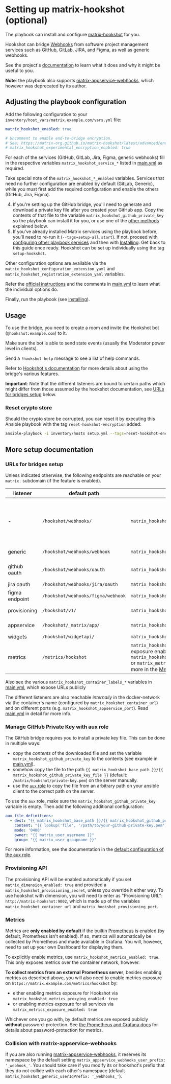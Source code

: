 # Setting up matrix-hookshot (optional)

The playbook can install and configure [matrix-hookshot](https://github.com/matrix-org/matrix-hookshot) for you.

Hookshot can bridge [Webhooks](https://en.wikipedia.org/wiki/Webhook) from software project management services such as GitHub, GitLab, JIRA, and Figma, as well as generic webhooks.

See the project's [documentation](https://matrix-org.github.io/matrix-hookshot/latest/hookshot.html) to learn what it does and why it might be useful to you.

**Note**: the playbook also supports [matrix-appservice-webhooks](configuring-playbook-bridge-appservice-webhooks.md), which however was deprecated by its author.

## Adjusting the playbook configuration

Add the following configuration to your `inventory/host_vars/matrix.example.com/vars.yml` file:

```yaml
matrix_hookshot_enabled: true

# Uncomment to enable end-to-bridge encryption.
# See: https://matrix-org.github.io/matrix-hookshot/latest/advanced/encryption.html
# matrix_hookshot_experimental_encryption_enabled: true
```

For each of the services (GitHub, GitLab, Jira, Figma, generic webhooks) fill in the respective variables `matrix_hookshot_service_*` listed in [main.yml](../roles/custom/matrix-bridge-hookshot/defaults/main.yml) as required.

Take special note of the `matrix_hookshot_*_enabled` variables. Services that need no further configuration are enabled by default (GitLab, Generic), while you must first add the required configuration and enable the others (GitHub, Jira, Figma).

4. If you're setting up the GitHub bridge, you'll need to generate and download a private key file after you created your GitHub app. Copy the contents of that file to the variable `matrix_hookshot_github_private_key` so the playbook can install it for you, or use one of the [other methods](#manage-github-private-key-with-aux-role) explained below.
5. If you've already installed Matrix services using the playbook before, you'll need to re-run it (`--tags=setup-all,start`). If not, proceed with [configuring other playbook services](configuring-playbook.md) and then with [Installing](installing.md). Get back to this guide once ready. Hookshot can be set up individually using the tag `setup-hookshot`.

Other configuration options are available via the `matrix_hookshot_configuration_extension_yaml` and `matrix_hookshot_registration_extension_yaml` variables.

Refer the [official instructions](https://matrix-org.github.io/matrix-hookshot/latest/setup.html) and the comments in [main.yml](../roles/custom/matrix-bridge-hookshot/defaults/main.yml) to learn what the individual options do.

Finally, run the playbook (see [installing](installing.md)).

## Usage

To use the bridge, you need to create a room and invite the Hookshot bot (`@hookshot:example.com`) to it.

Make sure the bot is able to send state events (usually the Moderator power level in clients).

Send a `!hookshot help` message to see a list of help commands.

Refer to [Hookshot's documentation](https://matrix-org.github.io/matrix-hookshot/latest/usage.html) for more details about using the bridge's various features.

**Important**: Note that the different listeners are bound to certain paths which might differ from those assumed by the hookshot documentation, see [URLs for bridges setup](#urls-for-bridges-setup) below.

### Reset crypto store

Should the crypto store be corrupted, you can reset it by executing this Ansible playbook with the tag `reset-hookshot-encryption` added:

```sh
ansible-playbook -i inventory/hosts setup.yml --tags=reset-hookshot-encryption
```

## More setup documentation

### URLs for bridges setup

Unless indicated otherwise, the following endpoints are reachable on your `matrix.` subdomain (if the feature is enabled).

| listener | default path | variable | used as |
|---|---|---|---|
| - | `/hookshot/webhooks/` | `matrix_hookshot_webhook_endpoint` | Webhook-prefix, which affects all webhook-related URLs below |
| generic | `/hookshot/webhooks/webhook` | `matrix_hookshot_generic_endpoint` | Generic webhooks |
| github oauth | `/hookshot/webhooks/oauth` | `matrix_hookshot_github_oauth_endpoint` | GitHub "Callback URL" |
| jira oauth | `/hookshot/webhooks/jira/oauth` | `matrix_hookshot_jira_oauth_endpoint` | JIRA OAuth |
| figma endpoint | `/hookshot/webhooks/figma/webhook` | `matrix_hookshot_figma_endpoint` | Figma |
| provisioning | `/hookshot/v1/` | `matrix_hookshot_provisioning_endpoint` | Dimension [provisioning](#provisioning-api) |
| appservice | `/hookshot/_matrix/app/` | `matrix_hookshot_appservice_endpoint` | Matrix server |
| widgets | `/hookshot/widgetapi/` | `matrix_hookshot_widgets_endpoint` | Widgets |
| metrics | `/metrics/hookshot` | `matrix_hookshot_metrics_enabled` and exposure enabled via `matrix_hookshot_metrics_proxying_enabled` or `matrix_metrics_exposure_enabled`. Read more in the [Metrics section](#metrics) below. | Prometheus |

Also see the various `matrix_hookshot_container_labels_*` variables in [main.yml](../roles/custom/matrix-bridge-hookshot/defaults/main.yml), which expose URLs publicly

The different listeners are also reachable *internally* in the docker-network via the container's name (configured by `matrix_hookshot_container_url`) and on different ports (e.g. `matrix_hookshot_appservice_port`). Read [main.yml](../roles/custom/matrix-bridge-hookshot/defaults/main.yml) in detail for more info.

### Manage GitHub Private Key with aux role

The GitHub bridge requires you to install a private key file. This can be done in multiple ways:
- copy the *contents* of the downloaded file and set the variable `matrix_hookshot_github_private_key` to the contents (see example in [main.yml](../roles/custom/matrix-bridge-hookshot/defaults/main.yml)).
- somehow copy the file to the path `{{ matrix_hookshot_base_path }}/{{ matrix_hookshot_github_private_key_file }}` (default: `/matrix/hookshot/private-key.pem`) on the server manually.
- use the [`aux` role](https://github.com/mother-of-all-self-hosting/ansible-role-aux) to copy the file from an arbitrary path on your ansible client to the correct path on the server.

To use the `aux` role, make sure the `matrix_hookshot_github_private_key` variable is empty. Then add the following additional configuration:

```yaml
aux_file_definitions:
  - dest: "{{ matrix_hookshot_base_path }}/{{ matrix_hookshot_github_private_key_file }}"
    content: "{{ lookup('file', '/path/to/your-github-private-key.pem') }}"
    mode: '0400'
    owner: "{{ matrix_user_username }}"
    group: "{{ matrix_user_groupname }}"
```

For more information, see the documentation in the [default configuration of the aux role](https://github.com/mother-of-all-self-hosting/ansible-role-aux/blob/main/defaults/main.yml).

### Provisioning API

The provisioning API will be enabled automatically if you set `matrix_dimension_enabled: true` and provided a `matrix_hookshot_provisioning_secret`, unless you override it either way. To use hookshot with dimension, you will need to enter as "Provisioning URL": `http://matrix-hookshot:9002`, which is made up of the variables `matrix_hookshot_container_url` and `matrix_hookshot_provisioning_port`.

### Metrics

Metrics are **only enabled by default** if the builtin [Prometheus](configuring-playbook-prometheus-grafana.md) is enabled (by default, Prometheus isn't enabled). If so, metrics will automatically be collected by Prometheus and made available in Grafana. You will, however, need to set up your own Dashboard for displaying them.

To explicitly enable metrics, use `matrix_hookshot_metrics_enabled: true`. This only exposes metrics over the container network, however.

**To collect metrics from an external Prometheus server**, besides enabling metrics as described above, you will also need to enable metrics exposure on `https://matrix.example.com/metrics/hookshot` by:

- either enabling metrics exposure for Hookshot via `matrix_hookshot_metrics_proxying_enabled: true`
- or enabling metrics exposure for all services via `matrix_metrics_exposure_enabled: true`

Whichever one you go with, by default metrics are exposed publicly **without** password-protection. See [the Prometheus and Grafana docs](configuring-playbook-prometheus-grafana.md) for details about password-protection for metrics.

### Collision with matrix-appservice-webhooks

If you are also running [matrix-appservice-webhooks](configuring-playbook-bridge-appservice-webhooks.md), it reserves its namespace by the default setting `matrix_appservice_webhooks_user_prefix: '_webhook_'`. You should take care if you modify its or hookshot's prefix that they do not collide with each other's namespace (default `matrix_hookshot_generic_userIdPrefix: '_webhooks_'`).
